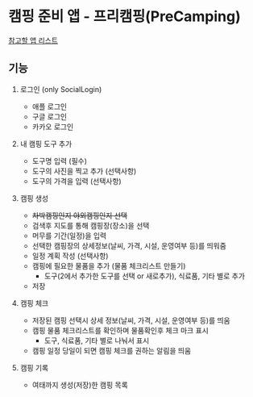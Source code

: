 # 캠핑 준비 앱 - 프리캠핑(PreCamping)

[참고할 앱 리스트](https://www.notion.so/705d12dc1d6649aa95c8293b961a154c)

## 기능

1. 로그인 (only SocialLogin)
    - 애플 로그인
    - 구글 로그인
    - 카카오 로그인

2. 내 캠핑 도구 추가
    - 도구명 입력 (필수)
    - 도구의 사진을 찍고 추가 (선택사항)
    - 도구의 가격을 입력 (선택사항)

3. 캠핑 생성
    - ~~차박캠핑인지 야외캠핑인지 선택~~
    - 검색후 지도를 통해 캠핑장(장소)을 선택
    - 머무를 기간(일정)을 입력
    - 선택한 캠핑장의 상세정보(날씨, 가격, 시설, 운영여부 등)를 띄워줌
    - 일정 계획 작성 (선택사항)
    - 캠핑에 필요한 물품을 추가 (물품 체크리스트 만들기)
        - 도구(2에서 추가한 도구를 선택 or 새로추가), 식료품, 기타 별로 추가
    - 저장

4. 캠핑 체크
    - 저장된 캠핑 선택시 상세 정보(날씨, 가격, 시설, 운영여부 등)를 띄움
    - 캠핑 물품 체크리스트를 확인하며 물품확인후 체크 마크 표시
        - 도구, 식료품, 기타 별로 나눠서 표시
    - 캠핑 일정 당일이 되면 캠핑 체크를 권하는 알림을 띄움

5. 캠핑 기록
    - 여태까지 생성(저장)한 캠핑 목록
